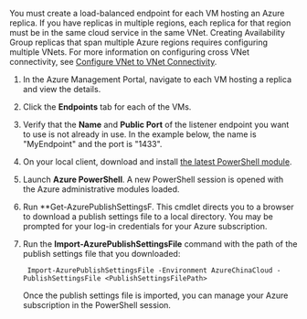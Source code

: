 You must create a load-balanced endpoint for each VM hosting an Azure replica. If you have replicas in multiple regions, each replica for that region must be in the same cloud service in the same VNet. Creating Availability Group replicas that span multiple Azure regions requires configuring multiple VNets. For more information on configuring cross VNet connectivity, see  [Configure VNet to VNet Connectivity](/documentation/articles/virtual-networks-configure-vnet-to-vnet-connection).

1. In the Azure Management Portal, navigate to each VM hosting a replica and view the details.

1. Click the **Endpoints** tab for each of the VMs.

1. Verify that the **Name** and **Public Port** of the listener endpoint you want to use is not already in use. In the example below, the name is "MyEndpoint" and the port is "1433".

1. On your local client, download and install [the latest PowerShell module](/downloads/).

1. Launch **Azure PowerShell**. A new PowerShell session is opened with the Azure administrative modules loaded.

1. Run **Get-AzurePublishSettingsF. This cmdlet directs you to a browser to download a publish settings file to a local directory. You may be prompted for your log-in credentials for your Azure subscription.

1. Run the **Import-AzurePublishSettingsFile** command with the path of the publish settings file that you downloaded:


		Import-AzurePublishSettingsFile -Environment AzureChinaCloud -PublishSettingsFile <PublishSettingsFilePath>

	Once the publish settings file is imported, you can manage your Azure subscription in the PowerShell session.
